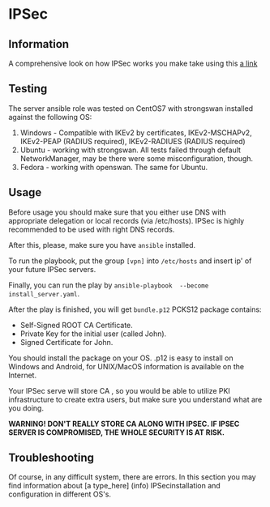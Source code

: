 # IPSec

## Information

A comprehensive look on how IPSec works you make take using this [a link](info/README.md)

## Testing

The server ansible role was tested on CentOS7 with strongswan installed against the following OS:

1. Windows - Compatible with IKEv2 by certificates, IKEv2-MSCHAPv2, IKEv2-PEAP (RADIUS required), IKEv2-RADIUES (RADIUS required)
2. Ubuntu - working with strongswan. All tests failed through default NetworkManager, may be there were some misconfiguration, though.
3. Fedora - working with openswan. The same for Ubuntu.


## Usage

Before usage you should make sure that you either use DNS with appropriate delegation or local records (via /etc/hosts). IPSec is highly recommended to be used with right DNS records.

After this, please, make sure you have `ansible` installed.

To run the playbook, put the group `[vpn]` into `/etc/hosts` and insert ip' of your future IPSec servers.

Finally, you can run the play by `ansible-playbook  --become install_server.yaml`.

After the play is finished, you will get `bundle.p12` PCKS12 package contains:

- Self-Signed ROOT CA Certificate.
- Private Key for the initial user (called John).
- Signed Certificate for John.

You should install the package on your OS. .p12 is easy to install on Windows and Android, for UNIX/MacOS information is available on the Internet.

Your IPSec serve will store CA , so you would be able to utilize PKI infrastructure to create extra users, but make sure you understand what are you doing.

**WARNING! DON'T REALLY STORE CA ALONG WITH IPSEC. IF IPSEC SERVER IS COMPROMISED, THE WHOLE SECURITY IS AT RISK.**


## Troubleshooting
Of course, in any difficult system, there are errors. In this section you may find information about [a type_here] (info) IPSecinstallation and configuration  in different OS's.
